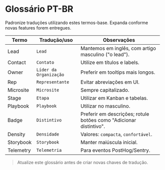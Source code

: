 # Glossário PT-BR

Padronize traduções utilizando estes termos-base. Expanda conforme novas features forem entregues.

| Termo | Tradução/uso | Observações |
|-------|--------------|-------------|
| Lead | `Lead` | Mantemos em inglês, com artigo masculino ("o lead"). |
| Contact | `Contato` | Utilize em títulos e labels. |
| Owner | `Líder da Organização` | Preferir em tooltips mais longos. |
| Rep | `Representante` | Evitar abreviações em UI. |
| Microsite | `Microsite` | Sempre capitalizado. |
| Stage | `Etapa` | Utilizar em Kanban e tabelas. |
| Playbook | `Playbook` | Utilizar no masculino. |
| Badge | `Distintivo` | Preferir em descrições; rotule botões como "Adicionar distintivo". |
| Density | `Densidade` | Valores: `compacta`, `confortável`. |
| Storybook | `Storybook` | Manter maiúscula inicial. |
| Telemetry | `Telemetria` | Para eventos PostHog/Sentry. |


> Atualize este glossário antes de criar novas chaves de tradução.

